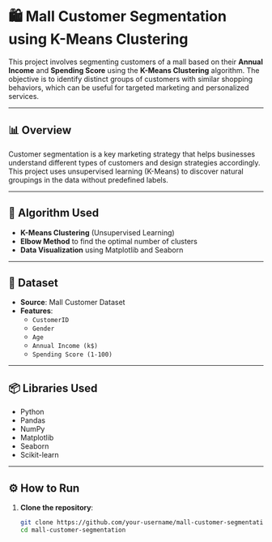 # 🛍️ Mall Customer Segmentation using K-Means Clustering

This project involves segmenting customers of a mall based on their **Annual Income** and **Spending Score** using the **K-Means Clustering** algorithm. The objective is to identify distinct groups of customers with similar shopping behaviors, which can be useful for targeted marketing and personalized services.

---

## 📊 Overview

Customer segmentation is a key marketing strategy that helps businesses understand different types of customers and design strategies accordingly. This project uses unsupervised learning (K-Means) to discover natural groupings in the data without predefined labels.

---

## 🧠 Algorithm Used

- **K-Means Clustering** (Unsupervised Learning)
- **Elbow Method** to find the optimal number of clusters
- **Data Visualization** using Matplotlib and Seaborn

---

## 📁 Dataset

- **Source**: Mall Customer Dataset
- **Features**:
  - `CustomerID`
  - `Gender`
  - `Age`
  - `Annual Income (k$)`
  - `Spending Score (1-100)`

---

## 📦 Libraries Used

- Python
- Pandas
- NumPy
- Matplotlib
- Seaborn
- Scikit-learn

---

## ⚙️ How to Run

1. **Clone the repository**:

   ```bash
   git clone https://github.com/your-username/mall-customer-segmentation.git
   cd mall-customer-segmentation
